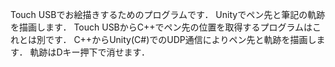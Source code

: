 Touch USBでお絵描きするためのプログラムです．
Unityでペン先と筆記の軌跡を描画します．
Touch USBからC++でペン先の位置を取得するプログラムはこれとは別です．
C++からUnity(C#)でのUDP通信によりペン先と軌跡を描画します．
軌跡はDキー押下で消せます．
